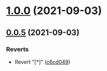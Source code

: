 # [1.0.0](https://github.com/fayriot/fayriot-linters/compare/v0.0.5...v1.0.0) (2021-09-03)



## [0.0.5](https://github.com/fayriot/fayriot-linters/compare/c6cd0499b64eb0427b822ef7df6ac6496598b66d...v0.0.5) (2021-09-03)


### Reverts

* Revert "[*]" ([c6cd049](https://github.com/fayriot/fayriot-linters/commit/c6cd0499b64eb0427b822ef7df6ac6496598b66d))



